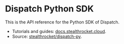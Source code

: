 # Dispatch Python SDK

This is the API reference for the Python SDK of Dispatch.

- Tutorials and guides: [docs.stealthrocket.cloud][docs].
- Source: [stealthrocket/dispatch-py][github].


[docs]: https://docs.stealthrocket.cloud
[github]: https://github.com/stealthrocket/dispatch-py
